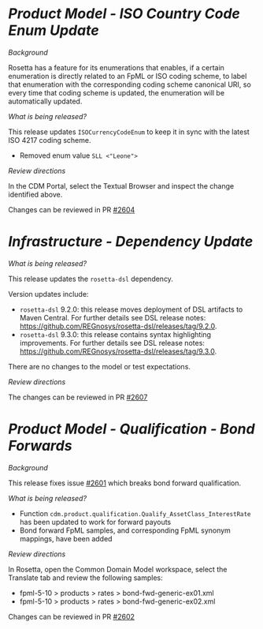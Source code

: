# _Product Model - ISO Country Code Enum Update_

_Background_

Rosetta has a feature for its enumerations that enables, if a certain enumeration is directly related to an FpML or ISO coding scheme, to label that enumeration with the corresponding coding scheme canonical URI, so every time that coding scheme is updated, the enumeration will be automatically updated.

_What is being released?_

This release updates `ISOCurrencyCodeEnum` to keep it in sync with the latest ISO 4217 coding scheme.

* Removed enum value `SLL <"Leone">`

_Review directions_

In the CDM Portal, select the Textual Browser and inspect the change identified above.

Changes can be reviewed in PR [#2604](https://github.com/finos/common-domain-model/pull/2604)

# *Infrastructure - Dependency Update*

_What is being released?_

This release updates the `rosetta-dsl` dependency.

Version updates include:
- `rosetta-dsl` 9.2.0: this release moves deployment of DSL artifacts to Maven Central. For further details see DSL release notes: https://github.com/REGnosys/rosetta-dsl/releases/tag/9.2.0.
- `rosetta-dsl` 9.3.0: this release contains syntax highlighting improvements. For further details see DSL release notes: https://github.com/REGnosys/rosetta-dsl/releases/tag/9.3.0.

There are no changes to the model or test expectations.

_Review directions_

The changes can be reviewed in PR [#2607](https://github.com/finos/common-domain-model/pull/2607)

# *Product Model - Qualification - Bond Forwards*

_Background_

This release fixes issue [#2601](https://github.com/finos/common-domain-model/issues/2601) which breaks bond forward qualification.

_What is being released?_

* Function `cdm.product.qualification.Qualify_AssetClass_InterestRate` has been updated to work for forward payouts
* Bond forward FpML samples, and corresponding FpML synonym mappings, have been added

_Review directions_

In Rosetta, open the Common Domain Model workspace, select the Translate tab and review the following samples:

* fpml-5-10 > products > rates > bond-fwd-generic-ex01.xml
* fpml-5-10 > products > rates > bond-fwd-generic-ex02.xml

Changes can be reviewed in PR [#2602](https://github.com/finos/common-domain-model/pull/2602)
